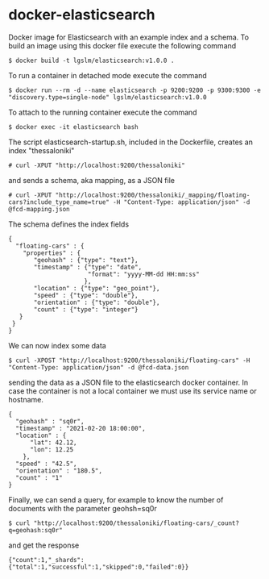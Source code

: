 docker-elasticsearch
====================
Docker image for Elasticsearch with an example index and a schema. To build an image using this docker file execute the following command

    $ docker build -t lgslm/elasticsearch:v1.0.0 .

To run a container in detached mode execute the command
 
    $ docker run --rm -d --name elasticsearch -p 9200:9200 -p 9300:9300 -e "discovery.type=single-node" lgslm/elasticsearch:v1.0.0 

To attach to the running container execute the command

    $ docker exec -it elasticsearch bash

The script elasticsearch-startup.sh, included in the Dockerfile, creates an index "thessaloniki" 

    # curl -XPUT "http://localhost:9200/thessaloniki"

and sends a schema, aka mapping, as a JSON file

    # curl -XPUT "http://localhost:9200/thessaloniki/_mapping/floating-cars?include_type_name=true" -H "Content-Type: application/json" -d @fcd-mapping.json

The schema defines the index fields
 
```
{
  "floating-cars" : {
    "properties" : {
       "geohash" : {"type": "text"},
       "timestamp" : {"type": "date",
                      "format": "yyyy-MM-dd HH:mm:ss"
                     },
       "location" : {"type": "geo_point"},
       "speed" : {"type": "double"},
       "orientation" : {"type": "double"},
       "count" : {"type": "integer"}
   }
 }
}
```
We can now index some data  

    $ curl -XPOST "http://localhost:9200/thessaloniki/floating-cars" -H "Content-Type: application/json" -d @fcd-data.json

sending the data as a JSON file to the elasticsearch docker container. In case the container is not a local container we must 
use its service name or hostname. 

``` 
{
  "geohash" : "sq0r",
  "timestamp" : "2021-02-20 18:00:00",
  "location" : {
      "lat": 42.12,
      "lon": 12.25
    },
  "speed" : "42.5",
  "orientation" : "180.5",
  "count" : "1"
}
```
Finally, we can send a query, for example to know the number of documents with the parameter geohsh=sq0r

    $ curl "http://localhost:9200/thessaloniki/floating-cars/_count?q=geohash:sq0r"

and get the response

```
{"count":1,"_shards":{"total":1,"successful":1,"skipped":0,"failed":0}}
```
